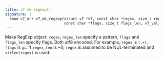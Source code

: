 ```yaml
---
title: v7 mk regexp()
signature: |
  enum v7_err v7_mk_regexp(struct v7 *v7, const char *regex, size_t regex_len,
                           const char *flags, size_t flags_len, v7_val_t *res);
---
```


Make RegExp object.
`regex`, `regex_len` specify a pattern, `flags` and `flags_len` specify
flags. Both utf8 encoded. For example, `regex` is `(.+)`, `flags` is `gi`.
If `regex_len` is ~0, `regex` is assumed to be NUL-terminated and
`strlen(regex)` is used. 


